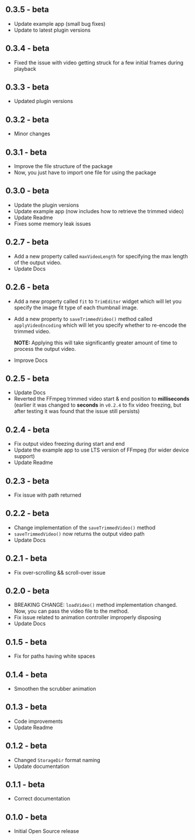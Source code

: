 ## 0.3.5 - beta

* Update example app (small bug fixes)
* Update to latest plugin versions

## 0.3.4 - beta

* Fixed the issue with video getting struck for a few initial frames during playback

## 0.3.3 - beta

* Updated plugin versions

## 0.3.2 - beta

* Minor changes

## 0.3.1 - beta

* Improve the file structure of the package
* Now, you just have to import one file for using the package

## 0.3.0 - beta

* Update the plugin versions
* Update example app (now includes how to retrieve the trimmed video)
* Update Readme
* Fixes some memory leak issues

## 0.2.7 - beta

* Add a new property called `maxVideoLength` for specifying the max length of the output video.
* Update Docs

## 0.2.6 - beta

* Add a new property called `fit` to `TrimEditor` widget which will let you specify the image fit type of each thumbnail image.
* Add a new property to `saveTrimmedVideo()` method called `applyVideoEncoding` which will let you specify whether to re-encode the trimmed video. 
  
  **NOTE:** Applying this will take significantly greater amount of time to process the output video.

* Improve Docs

## 0.2.5 - beta

* Update Docs
* Reverted the FFmpeg trimmed video start & end position to **milliseconds** (earlier it was changed to **seconds** in `v0.2.4` to fix video freezing, but after testing it was found that the issue still persists)

## 0.2.4 - beta

* Fix output video freezing during start and end
* Update the example app to use LTS version of FFmpeg (for wider device support)
* Update Readme

## 0.2.3 - beta

* Fix issue with path returned

## 0.2.2 - beta

* Change implementation of the `saveTrimmedVideo()` method
* `saveTrimmedVideo()` now returns the output video path
* Update Docs

## 0.2.1 - beta

* Fix over-scrolling && scroll-over issue

## 0.2.0 - beta

* BREAKING CHANGE: `loadVideo()` method implementation changed.
  Now, you can pass the video file to the method.
* Fix issue related to animation controller improperly disposing
* Update Docs

## 0.1.5 - beta

* Fix for paths having white spaces

## 0.1.4 - beta

* Smoothen the scrubber animation

## 0.1.3 - beta

* Code improvements
* Update Readme

## 0.1.2 - beta

* Changed `StorageDir` format naming
* Update documentation

## 0.1.1 - beta

* Correct documentation

## 0.1.0 - beta

* Initial Open Source release
